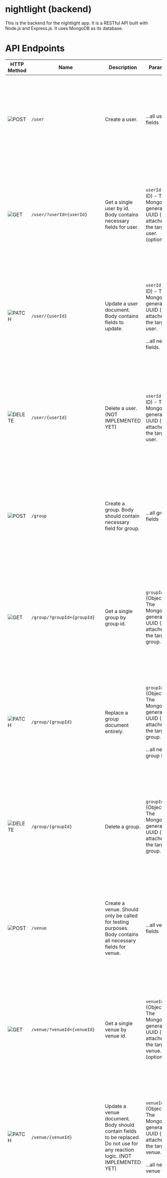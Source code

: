 # nightlight (backend)

This is the backend for the nightlight app. It is a RESTful API built with Node.js and Express.js. It uses MongoDB as its database.

# API Endpoints

| HTTP Method                                               | Name                                                       | Description                                                                                                                                                                     | Parameters                                                                                                                                                                                                                                                                                               | Responses                                                                                                                                                                                                                                                    |
|-----------------------------------------------------------|------------------------------------------------------------|---------------------------------------------------------------------------------------------------------------------------------------------------------------------------------|----------------------------------------------------------------------------------------------------------------------------------------------------------------------------------------------------------------------------------------------------------------------------------------------------------|--------------------------------------------------------------------------------------------------------------------------------------------------------------------------------------------------------------------------------------------------------------|
| ![POST](https://img.shields.io/badge/-POST-green)         | `/user`                                                    | Create a user.                                                                                                                                                                  | ...all user fields                                                                                                                                                                                                                                                                                       | [`201`] Successful user creation.  <br> [`401`] Unauthorized. idk who u r. <br> [`403`] Forbidden. ik who u r...nice try ;).<br> [`404`] Bad request. <br> [`500`] Internal server error.                                                                    |
| ![GET](https://img.shields.io/badge/-GET-blue)            | `/user/?userId={userId}`                                   | Get a single user by id. Body contains necessary fields for user.                                                                                                               | `userId` (Object ID) - The MongoDB-generated UUID (`_id`) attached to the target user. (optional)                                                                                                                                                                                                        | [`200`] - Successful user retrieval. <br> [`400`] User not found. <br> [`401`] Unauthorized. idk who u r. <br> [`403`] Forbidden. ik who u r...nice try ;). <br> [`404`] - Bad Request <br> [`500`] Internal server error.                                   |
| ![PATCH](https://img.shields.io/badge/-PATCH-yellowgreen) | `/user/{userId}`                                           | Update a user document. Body contains fields to update.                                                                                                                         | `userId` (Object ID) - The MongoDB-generated UUID (`_id`) attached to the target user. <br><br> ...all new user fields.                                                                                                                                                                                  | [`200`] - Successful user update.  <br> [`400`] User not found.<br> [`401`] Unauthorized. idk who u r. <br> [`403`] Forbidden. ik who u r...nice try ;). <br> [`404`] Bad request. <br> [`500`] Internal server error.                                       |
| ![DELETE](https://img.shields.io/badge/-DELETE-red)       | `/user/{userId}`                                           | Delete a user. (NOT IMPLEMENTED YET)                                                                                                                                            | `userId` (Object ID) - The MongoDB-generated UUID (`_id`) attached to the target user.                                                                                                                                                                                                                   | [`200`] - Successful user deletion. <br> [`400`] User not found. <br> [`401`] Unauthorized. idk who u r. <br> [`403`] Forbidden. ik who u r...nice try ;).<br> [`404`] Bad request. <br> [`500`] Internal server error.                                      |
| ![POST](https://img.shields.io/badge/-POST-green)         | `/group`                                                   | Create a group. Body should contain necessary field for group.                                                                                                                  | ...all group fields                                                                                                                                                                                                                                                                                      | [`201`] - Successful group creation. <br> [`404`] Bad request. <br> [`401`] Unauthorized. idk who u r. <br> [`403`] Forbidden. ik who u r...nice try ;). <br> [`500`] Internal server error.                                                                 |
| ![GET](https://img.shields.io/badge/-GET-blue)            | `/group/?groupId={groupId}`                                | Get a single group by group id.                                                                                                                                                 | `groupId` (Object ID) - The MongoDB-generated UUID (`_id`) attached to the target group.                                                                                                                                                                                                                 | [`200`] - Successful group retrieval.<br> [`400`] - Group not found.  <br> [`401`] Unauthorized. idk who u r. <br> [`403`] Forbidden. ik who u r...nice try ;). <br> [`404`] Bad request. <br> [`500`] Internal server error.                                |
| ![PATCH](https://img.shields.io/badge/-PATCH-yellowgreen) | `/group/{groupId}`                                         | Replace a group document entirely.                                                                                                                                              | `groupId` (Object ID) - The MongoDB-generated UUID (`_id`) attached to the target group. <br><br> ...all new group fields.                                                                                                                                                                               | [`200`] - Successful group update.<br> [`400`] - Group not found. <br> [`401`] Unauthorized. idk who u r. <br> [`403`] Forbidden. ik who u r...nice try ;). <br> [`404`] Bad request. <br> [`500`] Internal server error.                                    |
| ![DELETE](https://img.shields.io/badge/-DELETE-red)       | `/group/{groupId}`                                         | Delete a group.                                                                                                                                                                 | `groupId` (Object ID) - The MongoDB-generated UUID (`_id`) attached to the target group.                                                                                                                                                                                                                 | [`200`] - Successful group deletion.<br> [`400`] - Group not found. <br> [`401`] Unauthorized. idk who u r. <br> [`403`] Forbidden. ik who u r...nice try ;). <br> [`404`] Bad request. <br> [`500`] Internal server error.                                  |
| ![POST](https://img.shields.io/badge/-POST-green)         | `/venue`                                                   | Create a venue. Should only be called for testing purposes. Body contains all necessary fields for venue.                                                                       | ...all venue fields                                                                                                                                                                                                                                                                                      | [`201`] - Successful venue creation. <br> [`404`] Bad request. <br> [`401`] Unauthorized. idk who u r. <br> [`403`] Forbidden. ik who u r...nice try ;). <br> [`500`] Internal server error.                                                                 |
| ![GET](https://img.shields.io/badge/-GET-blue)            | `/venue/?venueId={venueId}`                                | Get a single venue by venue id.                                                                                                                                                 | `venueId` (Object ID) - The MongoDB-generated UUID (`_id`) attached to the target venue. (optional)                                                                                                                                                                                                      | [`200`] - Successful venue retrieval.<br> [`400`] - Venue not found. <br> [`401`] Unauthorized. idk who u r. <br> [`403`] Forbidden. ik who u r...nice try ;). <br> [`404`] Bad request. <br> [`500`] Internal server error.                                 |
| ![PATCH](https://img.shields.io/badge/-PATCH-yellowgreen)          | `/venue/{venueId}`                                         | Update a venue document. Body should contain fields to be replaced. Do not use for any reaction logic. (NOT IMPLEMENTED YET)                                                    | `venueId` (Object ID) - The MongoDB-generated UUID (`_id`) attached to the target venue. <br><br> ...all new venue feilds.                                                                                                                                                                               | [`200`] - Successful venue update.<br> [`400`] - Venue not found. <br> [`401`] Unauthorized. idk who u r. <br> [`403`] Forbidden. ik who u r...nice try ;). <br> [`404`] Bad request. <br> [`500`] Internal server error.                                    |
| ![DELETE](https://img.shields.io/badge/-DELETE-red)       | `/venue/{venueId}`                                         | Delete a venue by venue id.                                                                                                                                                     | `venueId` (Object ID) - The MongoDB-generated UUID (`_id`) attached to the target venue.                                                                                                                                                                                                                 | [`200`] - Successful venue deletion.<br> [`400`] - Venue not found. <br> [`401`] Unauthorized. idk who u r. <br> [`403`] Forbidden. ik who u r...nice try ;).<br> [`404`] Bad request. <br> [`404`] - Venue not found. <br> [`500`] Internal server error.   |
| ![POST](https://img.shields.io/badge/-POST-green)         | `/venue/{venueId}/reaction`                                | Create a new reaction on a venue by venue id. Body should contain necessary fields for reaction.                                                                                | `venueId` (Object ID) - The MongoDB-generated UUID (`_id`) attached to the target venue. <br><br> ...all reaction fields                                                                                                                                                                                 | [`201`] - Successful venue creation.<br> [`400`] - Venue not found. <br> [`401`] Unauthorized. idk who u r. <br> [`403`] Forbidden. ik who u r...nice try ;).<br> [`404`] Bad request. <br> [`500`] Internal server error.                                   |
| ![DELETE](https://img.shields.io/badge/-DELETE-red)       | `/venue/{venueId}/reaction/?userId={userId}&emoji={emoji}` | Delete a reaction for a specific venue id made a specific user id. Body should only contain emoji to be deleted since user can only have one reaction for each emoji per venue. | `userId` (Object ID) - The MongoDB-generated UUID (`_id`) attached to the target user (query param). <br><br> `venueId` (Object ID) - The MongoDB-generated UUID (`_id`) attached to the target venue. <br><br> `emoji` (string) - The string representation of the emoji of the reaction to be deleted. | [`201`] - Successful venue creation.<br> [`400`] - Venue not found.<br> [`400`] - Reaction not found. <br> [`401`] Unauthorized. idk who u r. <br> [`403`] Forbidden. ik who u r...nice try ;).<br> [`404`] Bad request. <br> [`500`] Internal server error. |






# Models

## User

```json
{
    "_id": mongoose.Types.ObjectId,
    "firebaseUid": string,
    "imgUrlProfileSmall": string,
    "imgUrlProfileLarge": string,
    "imgUrlCover": string,
    "firstName": string,
    "lastName": string,
    "email": string,
    "phone": string,
    "birthday": Date,
    "currentGroup": mongoose.Types.ObjectId | undefined,
    "friends": mongoose.Types.ObjectId[],
    "lastActive?": {
        "location": {
        "latitude": Number,
        "longitude": Number,
        },
        "time": Date,
    },
    "savedGroups": [{
        "name": String,
        "users": mongoose.Types.ObjectId[],
    }],
}
```

## Group

```json
{
    "_id": mongoose.Types.ObjectId,
    "name": String,
    "members": mongoose.Types.ObjectId[],
    "invitedMembers": mongoose.Types.ObjectId[],
    "expectedDestination": {
        "latitude": Number,
        "longitide": Number,
    },
    "creationTime": Date,
    "expirationDate": Date,
    "returnTime": Date,
}
```

## Venue

```json
{
    "_id": mongoose.Types.ObjectId, 
    "address": String,
    "location": String,
    "reactions": [{
        userId: String,
        emoji: String,
        date: Date
    }]
}
```

## TODO
- Delete user
- Update venue
- Save group post
- Save group delete
- Refactor user for group invitations
- Invite member to group post
- Invite member group delete
- Accept invitation to group post
- Delete user from group (leave group)
- Get venues (with pagination - get 10 at a time)
- Refactor for sentFriendRequests and receivedFriendRequests
- Send friend request (post)
- Accept friend request (post)
- Upload profile image (use queue)
- Replace profile image (use queue)
- Delete profile image (use queue)
- Upload cover image (use queue)
- Replace profile image (use queue)
- Delete profile image (use queue)
- Reaction expire (use queue)
- Group expire (use queue)
- Notifications 💀 (use queue)


